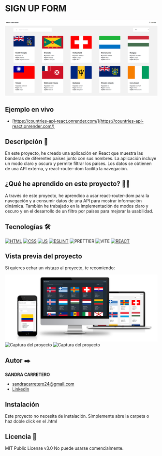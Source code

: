 # SIGN UP FORM
![Imagen del proyecto](https://github.com/SandraCarretero/countries-api-react/blob/main/public/images/countries_landing.png)

## Ejemplo en vivo

  - [https://countries-api-react.onrender.com/](https://countries-api-react.onrender.com/)

## Descripción 📑

En este proyecto, he creado una aplicación en React que muestra las banderas de diferentes países junto con sus nombres. La aplicación incluye un modo claro y oscuro y permite filtrar los países. Los datos se obtienen de una API externa, y react-router-dom facilita la navegación.

## ¿Qué he aprendido en este proyecto? 🙇🏻

A través de este proyecto, he aprendido a usar react-router-dom para la navegación y a consumir datos de una API para mostrar información dinámica. También he trabajado en la implementación de modos claro y oscuro y en el desarrollo de un filtro por países para mejorar la usabilidad.

## Tecnologías 🛠

<!-- Iconos sacados de: https://github.com/hendrasob/badges/blob/master/README.md y https://github.com/alexandresanlim/Badges4-README.md-Profile -->

[![HTML](https://img.shields.io/badge/HTML5-E34F26?style=for-the-badge&logo=html5&logoColor=white)](https://es.wikipedia.org/wiki/HTML5)
[![CSS](https://img.shields.io/badge/CSS3-1572B6?style=for-the-badge&logo=css3&logoColor=white)](https://es.wikipedia.org/wiki/CSS)
[![JS](https://img.shields.io/badge/JavaScript-F7DF1E?style=for-the-badge&logo=javascript&logoColor=black)](https://es.wikipedia.org/wiki/JavaScript)
[![ESLINT](https://img.shields.io/badge/eslint-3A33D1?style=for-the-badge&logo=eslint&logoColor=white)](https://en.wikipedia.org/wiki/ESLint)
![PRETTIER](https://img.shields.io/badge/prettier-1A2C34?style=for-the-badge&logo=prettier&logoColor=F7BA3E)
![VITE](https://img.shields.io/badge/Vite-B73BFE?style=for-the-badge&logo=vite&logoColor=FFD62E)
[![REACT](https://img.shields.io/badge/-ReactJs-61DAFB?logo=react&logoColor=white&style=for-the-badge)](https://es.wikipedia.org/wiki/React)

## Vista previa del proyecto

Si quieres echar un vistazo al proyecto, te recomiendo:

![Captura del proyecto](https://github.com/SandraCarretero/countries-api-react/blob/main/public/images/countries.png)
![Captura del proyecto](https://github.com/SandraCarretero/rock-paper-scissors/blob/main/src/assets/images/countries-pages.png)
![Captura del proyecto](https://github.com/SandraCarretero/rock-paper-scissors/blob/main/src/assets/images/countries-pages2.png)

## Autor ✒️

**SANDRA CARRETERO**

- [sandracarretero24@gmail.com](sandracarretero24@gmail.com)
- [LinkedIn](https://www.linkedin.com/in/sandra-carretero-lopez/)
<!-- - [Porfolio web](https://tu-dominio.com/) -->

## Instalación

Este proyecto no necesita de instalación. Simplemente abre la carpeta o haz doble click en el .html

## Licencia 📄

MIT Public License v3.0
No puede usarse comencialmente.
